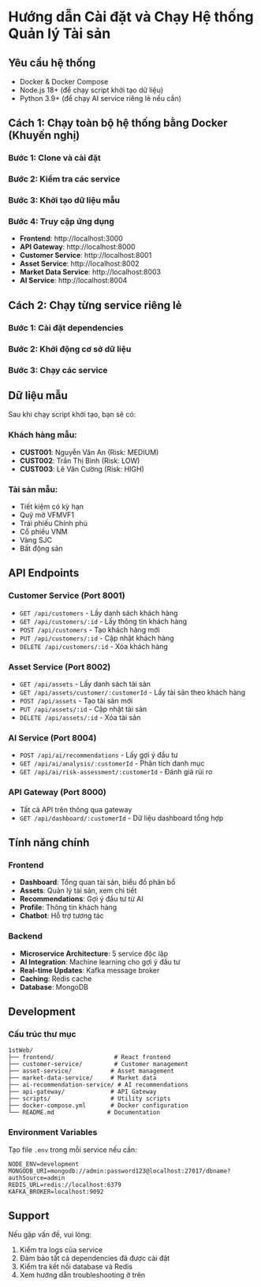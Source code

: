 # Hướng dẫn Cài đặt và Chạy Hệ thống Quản lý Tài sản

## Yêu cầu hệ thống

- Docker & Docker Compose
- Node.js 18+ (để chạy script khởi tạo dữ liệu)
- Python 3.9+ (để chạy AI service riêng lẻ nếu cần)

## Cách 1: Chạy toàn bộ hệ thống bằng Docker (Khuyến nghị)

### Bước 1: Clone và cài đặt

### Bước 2: Kiểm tra các service

### Bước 3: Khởi tạo dữ liệu mẫu


### Bước 4: Truy cập ứng dụng
- **Frontend**: http://localhost:3000
- **API Gateway**: http://localhost:8000
- **Customer Service**: http://localhost:8001
- **Asset Service**: http://localhost:8002
- **Market Data Service**: http://localhost:8003
- **AI Service**: http://localhost:8004

## Cách 2: Chạy từng service riêng lẻ

### Bước 1: Cài đặt dependencies


### Bước 2: Khởi động cơ sở dữ liệu


### Bước 3: Chạy các service


## Dữ liệu mẫu

Sau khi chạy script khởi tạo, bạn sẽ có:

### Khách hàng mẫu:
- **CUST001**: Nguyễn Văn An (Risk: MEDIUM)
- **CUST002**: Trần Thị Bình (Risk: LOW)
- **CUST003**: Lê Văn Cường (Risk: HIGH)

### Tài sản mẫu:
- Tiết kiệm có kỳ hạn
- Quỹ mở VFMVF1
- Trái phiếu Chính phủ
- Cổ phiếu VNM
- Vàng SJC
- Bất động sản

## API Endpoints

### Customer Service (Port 8001)
- `GET /api/customers` - Lấy danh sách khách hàng
- `GET /api/customers/:id` - Lấy thông tin khách hàng
- `POST /api/customers` - Tạo khách hàng mới
- `PUT /api/customers/:id` - Cập nhật khách hàng
- `DELETE /api/customers/:id` - Xóa khách hàng

### Asset Service (Port 8002)
- `GET /api/assets` - Lấy danh sách tài sản
- `GET /api/assets/customer/:customerId` - Lấy tài sản theo khách hàng
- `POST /api/assets` - Tạo tài sản mới
- `PUT /api/assets/:id` - Cập nhật tài sản
- `DELETE /api/assets/:id` - Xóa tài sản

### AI Service (Port 8004)
- `POST /api/ai/recommendations` - Lấy gợi ý đầu tư
- `GET /api/ai/analysis/:customerId` - Phân tích danh mục
- `GET /api/ai/risk-assessment/:customerId` - Đánh giá rủi ro

### API Gateway (Port 8000)
- Tất cả API trên thông qua gateway
- `GET /api/dashboard/:customerId` - Dữ liệu dashboard tổng hợp

## Tính năng chính

### Frontend
- **Dashboard**: Tổng quan tài sản, biểu đồ phân bổ
- **Assets**: Quản lý tài sản, xem chi tiết
- **Recommendations**: Gợi ý đầu tư từ AI
- **Profile**: Thông tin khách hàng
- **Chatbot**: Hỗ trợ tương tác

### Backend
- **Microservice Architecture**: 5 service độc lập
- **AI Integration**: Machine learning cho gợi ý đầu tư
- **Real-time Updates**: Kafka message broker
- **Caching**: Redis cache
- **Database**: MongoDB



## Development

### Cấu trúc thư mục
```
1stWeb/
├── frontend/                 # React frontend
├── customer-service/         # Customer management
├── asset-service/           # Asset management
├── market-data-service/     # Market data
├── ai-recommendation-service/ # AI recommendations
├── api-gateway/             # API Gateway
├── scripts/                 # Utility scripts
├── docker-compose.yml       # Docker configuration
└── README.md               # Documentation
```

### Environment Variables
Tạo file `.env` trong mỗi service nếu cần:
```env
NODE_ENV=development
MONGODB_URI=mongodb://admin:password123@localhost:27017/dbname?authSource=admin
REDIS_URL=redis://localhost:6379
KAFKA_BROKER=localhost:9092
```

## Support

Nếu gặp vấn đề, vui lòng:
1. Kiểm tra logs của service
2. Đảm bảo tất cả dependencies đã được cài đặt
3. Kiểm tra kết nối database và Redis
4. Xem hướng dẫn troubleshooting ở trên 
